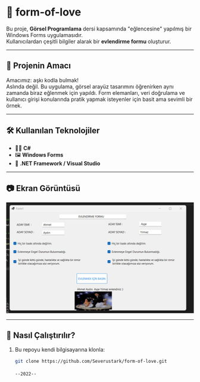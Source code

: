 # 💌 form-of-love

Bu proje, **Görsel Programlama** dersi kapsamında "eğlencesine" yapılmış bir Windows Forms uygulamasıdır.  
Kullanıcılardan çeşitli bilgiler alarak bir **evlendirme formu** oluşturur.

---

## 🎯 Projenin Amacı

Amacımız: aşkı kodla bulmak!  
Aslında değil. Bu uygulama, görsel arayüz tasarımını öğrenirken aynı zamanda biraz eğlenmek için yapıldı. Form elemanları, veri doğrulama ve kullanıcı girişi konularında pratik yapmak isteyenler için basit ama sevimli bir örnek.

---

## 🛠️ Kullanılan Teknolojiler

- 👨‍💻 **C#**
- 🖼️ **Windows Forms**
- 🧱 **.NET Framework / Visual Studio**

---

## 📷 Ekran Görüntüsü

![form preview](sorr.png)  

---

## 🚀 Nasıl Çalıştırılır?

1. Bu repoyu kendi bilgisayarına klonla:
   ```bash
   git clone https://github.com/Severustark/form-of-love.git

   --2022--
